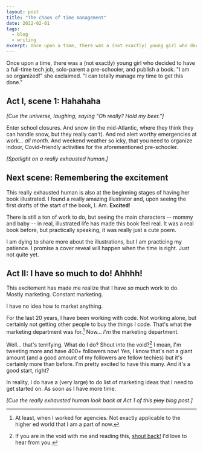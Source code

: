 ```yaml
---
layout: post
title: "The chaos of time management"
date: 2022-02-01
tags:
  - blog
  - writing
excerpt: Once upon a time, there was a (not exactly) young girl who decided to have a full-time tech job, solo-parent a pre-schooler, and publish a book.
---
```


Once upon a time, there was a (not exactly) young girl who decided to have a full-time tech job, solo-parent a pre-schooler, and publish a book. "I am so organized!" she exclaimed. "I can totally manage my time to get this done."

## Act I, scene 1: Hahahaha

_[Cue the universe, laughing, saying "Oh really? Hold my beer."]_

Enter school closures. And snow (in the mid-Atlantic, where they think they can handle snow, but they really can't). And red alert worthy emergencies at work... _all month_. And weekend weather so icky, that you need to organize indoor, Covid-friendly activities for the aforementioned pre-schooler.

_[Spotlight on a really exhausted human.]_

## Next scene: Remembering the excitement

This really exhausted human is also at the beginning stages of having her book illustrated. I found a really amazing illustrator and, upon seeing the first drafts of the start of the book, I. Am. __Excited__!

There is still a ton of work to do, but seeing the main characters -- mommy and baby -- in real, illustrated life has made this book feel real. It was a real book before, but practically speaking, it was really just a cute poem.

I am dying to share more about the illustrations, but I am practicing my patience. I promise a cover reveal will happen when the time is right. Just not quite yet.

## Act II: I have so much to do! Ahhhh!

This excitement has made me realize that I have _so_ much work to do. Mostly marketing. Constant marketing.

I have no idea how to market anything.

For the last 20 years, I have been working with code. Not working alone, but certainly not getting other people to buy the things I code. That's what the marketing department was for.[^1] Now... _I'm_ the marketing department.

Well... that's terrifying. What do I do? Shout into the void?[^2] I mean, I'm tweeting more and have 400+ followers now! Yes, I know that's not a giant amount (and a good amount of my followers are fellow techies) but it's certainly more than before. I'm pretty excited to have this many. And it's a good start, right?

In reality, I do have a (very large) to do list of marketing ideas that I need to get started on. As soon as I have more time.

_[Cue the really exhausted human look back at Act 1 of this ~~play~~ blog post.]_



[^1]: At least, when I worked for agencies. Not exactly applicable to the higher ed world that I am a part of now.
[^2]: If you are in the void with me and reading this, <a href="mailto:joni@jhalabi.com">shout back!</a> I'd love to hear from you.

